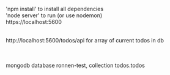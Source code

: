 'npm install' to install all dependencies
<br /> 
'node server' to run (or use nodemon)
<br /> 
https://localhost:5600

<br /> 
http://localhost:5600/todos/api for array of current todos in db


<br /> 
<br /> 
<br /> 

mongodb database ronnen-test, collection todos.todos

